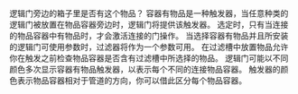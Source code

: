 <lore>
逻辑门旁边的箱子里是否有这个物品？
</lore>
<no_lore>
容器有物品是一种触发器，当任意种类的逻辑门被放置在物品容器旁边时，逻辑门将提供该触发器。
</no_lore>

<chapter name="条件"/>
选定时，只有当连接的物品容器中有物品时，才会激活连接的门操作。

<chapter name="参数"/>
当选择容器有物品并且所安装的逻辑门可使用参数时，过滤器将作为一个参数可用。
在过滤槽中放置物品允许你在触发之前检查物品容器是否含有过滤槽中所选择的物品。

<chapter name="触发器方向"/>
逻辑门可能以不同颜色多次显示容器有物品触发器，以表示每个不同的连接物品容器。
触发器的颜色表示物品容器相对于管道的方向，你可以借此区分每个物品容器。
